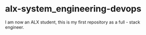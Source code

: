 # alx-system_engineering-devops
I am now an ALX student, this is my first repository as a full - stack engineer. 
